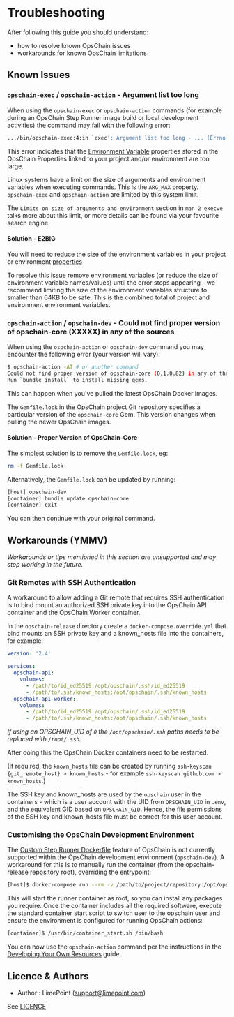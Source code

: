 # Troubleshooting

After following this guide you should understand:

- how to resolve known OpsChain issues
- workarounds for known OpsChain limitations

## Known Issues

### `opschain-exec` / `opschain-action` - Argument list too long

When using the `opschain-exec` or `opschain-action` commands (for example during an OpsChain Step Runner image build or local development activities) the command may fail with the following error:

```bash
.../bin/opschain-exec:4:in `exec': Argument list too long - ... (Errno::E2BIG)
```

This error indicates that the [Environment Variable](reference/properties.md#environment-variables) properties stored in the OpsChain Properties linked to your project and/or environment are too large.

Linux systems have a limit on the size of arguments and environment variables when executing commands. This is the `ARG_MAX` property. `opschain-exec` and `opschain-action` are limited by this system limit.

The `Limits on size of arguments and environment` section in `man 2 execve` talks more about this limit, or more details can be found via your favourite search engine.

#### Solution - E2BIG

You will need to reduce the size of the environment variables in your project or environment [properties](reference/properties.md)

To resolve this issue remove environment variables (or reduce the size of environment variable names/values) until the error stops appearing - we recommend limiting the size of the environment variables structure to smaller than 64KB to be safe. This is the combined total of project and environment environment variables.

### `opschain-action` / `opschain-dev` - Could not find proper version of opschain-core (XXXXX) in any of the sources

When using the `ospchain-action` or `opschain-dev` command you may encounter the following error (your version will vary):

```bash
$ opschain-action -AT # or another command
Could not find proper version of opschain-core (0.1.0.82) in any of the sources
Run `bundle install` to install missing gems.
```

This can happen when you've pulled the latest OpsChain Docker images.

The `Gemfile.lock` in the OpsChain project Git repository specifies a particular version of the `opschain-core` Gem. This version changes when pulling the newer OpsChain images.

#### Solution - Proper Version of OpsChain-Core

The simplest solution is to remove the `Gemfile.lock`, eg:

```bash
rm -f Gemfile.lock
```

Alternatively, the `Gemfile.lock` can be updated by running:

```bash
[host] opschain-dev
[container] bundle update opschain-core
[container] exit
```

You can then continue with your original command.

## Workarounds (YMMV)

_Workarounds or tips mentioned in this section are unsupported and may stop working in the future._

### Git Remotes with SSH Authentication

A workaround to allow adding a Git remote that requires SSH authentication is to bind mount an authorized SSH private key into the OpsChain API container and the OpsChain Worker container.

In the `opschain-release` directory create a `docker-compose.override.yml` that bind mounts an SSH private key and a known_hosts file into the containers, for example:

```yaml
version: '2.4'

services:
  opschain-api:
    volumes:
      - /path/to/id_ed25519:/opt/opschain/.ssh/id_ed25519
      - /path/to/.ssh/known_hosts:/opt/opschain/.ssh/known_hosts
  opschain-api-worker:
    volumes:
      - /path/to/id_ed25519:/opt/opschain/.ssh/id_ed25519
      - /path/to/.ssh/known_hosts:/opt/opschain/.ssh/known_hosts
```

_If using an OPSCHAIN_UID of `0` the `/opt/opschain/.ssh` paths needs to be replaced with `/root/.ssh`._

After doing this the OpsChain Docker containers need to be restarted.

(If required, the `known_hosts` file can be created by running `ssh-keyscan {git_remote_host} > known_hosts` - for example `ssh-keyscan github.com > known_hosts`.)

The SSH key and known_hosts are used by the `opschain` user in the containers - which is a user account with the UID from `OPSCHAIN_UID` in `.env`, and the equivalent GID based on `OPSCHAIN_GID`. Hence, the file permissions of the SSH key and known_hosts file must be correct for this user account.

### Customising the OpsChain Development Environment

The [Custom Step Runner Dockerfile](reference/actions.md#custom-step-runner-dockerfiles) feature of OpsChain is not currently supported within the OpsChain development environment (`opschain-dev`). A workaround for this is to manually run the container (from the opschain-release repository root), overriding the entrypoint:

```bash
[host]$ docker-compose run --rm -v /path/to/project/repository:/opt/opschain --entrypoint="" opschain-runner-devenv /bin/bash
```

This will start the runner container as root, so you can install any packages you require. Once the container includes all the required software, execute the standard container start script to switch user to the opschain user and ensure the environment is configured for running OpsChain actions:

```bash
[container]$ /usr/bin/container_start.sh /bin/bash
```

You can now use the `opschain-action` command per the instructions in the [Developing Your Own Resources](developing_resources.md) guide.

## Licence & Authors

- Author:: LimePoint (support@limepoint.com)

See [LICENCE](../LICENCE)

